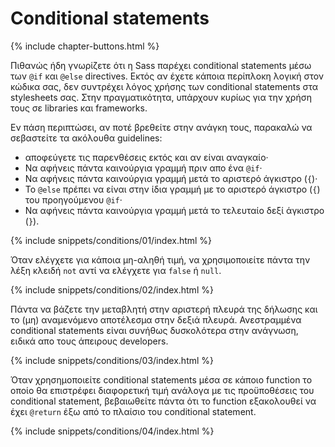 
# Conditional statements

{% include chapter-buttons.html %}

Πιθανώς ήδη γνωρίζετε ότι η Sass παρέχει conditional statements μέσω των `@if` και `@else` directives. Εκτός αν έχετε κάποια περίπλoκη λογική στον κώδικα σας, δεν συντρέχει λόγος χρήσης των conditional statements στα stylesheets σας. Στην πραγματικότητα, υπάρχουν κυρίως για την χρήση τους σε libraries και frameworks.

Εν πάση περιπτώσει, αν ποτέ βρεθείτε στην ανάγκη τους, παρακαλώ να σεβαστείτε τα ακόλουθα guidelines:

* αποφεύγετε τις παρενθέσεις εκτός και αν είναι αναγκαίο·
* Να αφήνεις πάντα καινούργια γραμμή πριν απο ένα `@if`·
* Να αφήνεις πάντα καινούργια γραμμή μετά το αριστερό άγκιστρο (`{`)·
* Το `@else` πρέπει να είναι στην ίδια γραμμή με το αριστερό άγκιστρο (`{`) του προηγούμενου `@if`·
* Να αφήνεις πάντα καινούργια γραμμή μετά το τελευταίο δεξί άγκιστρο (`}`).

{% include snippets/conditions/01/index.html %}

Όταν ελέγχετε για κάποια μη-αληθή τιμή, να χρησιμοποιείτε πάντα την λέξη κλειδή `not` αντί να ελέγχετε για `false` ή `null`.

{% include snippets/conditions/02/index.html %}

Πάντα να βάζετε την μεταβλητή στην αριστερή πλευρά της δήλωσης και το (μη) αναμενόμενο αποτέλεσμα στην δεξιά πλευρά. Ανεστραμμένα conditional statements είναι συνήθως δυσκολότερα στην ανάγνωση, ειδικά απο τους άπειρους developers.

{% include snippets/conditions/03/index.html %}

Όταν χρησημοποιείτε conditional statements μέσα σε κάποιο function το οποίο θα επιστρέφει διαφορετική τιμή ανάλογα με τις προϋποθέσεις του conditional statement, βεβαιωθείτε πάντα ότι το function εξακολουθεί να έχει `@return` έξω από το πλαίσιο του conditional statement.

{% include snippets/conditions/04/index.html %}
